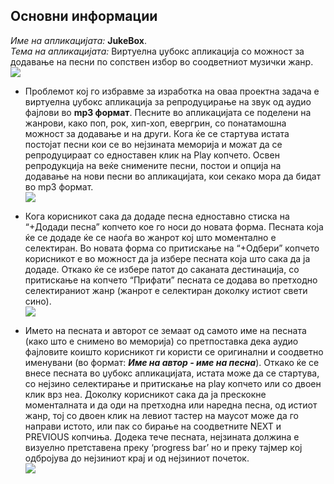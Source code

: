 ## Основни информации
_Име на апликацијата:_ **JukeBox**.<br>
_Тема на апликацијата:_ Виртуелна џубокс апликација со можност за додавање на песни по сопствен избор во соодветниот музички жанр.
<br>
![](https://fbcdn-sphotos-h-a.akamaihd.net/hphotos-ak-prn2/v/t34.0-12/974346_10202147363549019_607958356_n.jpg?oh=b2e107bb3fabb4beec38d3e745088fff&oe=53716ABB&__gda__=1399940621_8aec3abc6bbdf675cdf06b9cd223322a)

* Проблемот кој го избравме за изработка на оваа проектна задача е виртуелна џубокс апликација за репродуцирање на звук од аудио фајлови во **mp3 формат**. Песните во апликацијата се поделени на жанрови, како поп, рок, хип-хоп, евергрин, со понатамошна можност за додавање и на други. Кога ќе се стартува истата постојат песни кои се во нејзината меморија и можат да се репродуцираат со едноставен клик на Play копчето. Освен репродукција на веќе снимените песни, постои и опција на додавање на нови песни во апликацијата, кои секако мора да бидат во mp3  формат. <br>![](https://fbcdn-sphotos-h-a.akamaihd.net/hphotos-ak-prn2/v/t34.0-12/10323065_10202147363589020_1859634476_n.jpg?oh=eab5d49029d289b0275f2a0ad1993856&oe=5371F0B2&__gda__=1399968406_131d72ac5e163e55cf4416af9e9d99f3)


* Кога корисникот сака да додаде песна едноставно стиска на “+Додади песна” копчето кое го носи до новата форма. Песната која ќе се додаде ќе се наоѓа во жанрот кој што моментално е селектиран. Во новата форма со притискање на “+Одбери” копчето корисникот е во можност да ја избере песната која што сака да ја додаде. Откако ќе се избере патот до саканата дестинација, со притискање на копчето “Прифати” песната се додава во претходно селектираниот жанр  (жанрот е селектиран доколку истиот свети сино).<br>
![](https://fbcdn-sphotos-h-a.akamaihd.net/hphotos-ak-frc3/v/t34.0-12/10364227_10202147363669022_466751063_n.jpg?oh=3c53a65241a43512a6179327d0b988ea&oe=5371C5F1&__gda__=1399958432_bea715e619a408fe593eb226c9664886)

* Името на песната и авторот се земаат од самото име на песната (како што е снимено во меморија) со претпоставка дека аудио фајловите коишто корисникот ги користи се оригинални и соодветно именувани (во формат: **_Име на автор - име на песна_**). Откако ќе се внесе песната во џубокс апликацијата, истата може да се стартува, со нејзино селектирање и притискање на play копчето или со двоен клик врз неа. Доколку корисникот сака да ја прескокне моменталната и да оди на претходна или наредна песна, од истиот жанр, тој со двоен клик на левиот тастер на маусот може да го направи истото, или пак со бирање на соодветните NEXT и PREVIOUS копчиња. Додека тече песната, нејзината должина е визуелно претставена преку ‘progress bar’ но и преку тајмер кој одбројува до нејзиниот крај и од нејзиниот почеток.<br>![](https://fbcdn-sphotos-h-a.akamaihd.net/hphotos-ak-prn2/v/t34.0-12/10338800_10202147798959904_1340787414_n.jpg?oh=743f2cb4de08be732972aa2105b41f3b&oe=5371D8D6&__gda__=1399973874_d9e646cd21b6ecc7c1153bb60cea7e7d)
